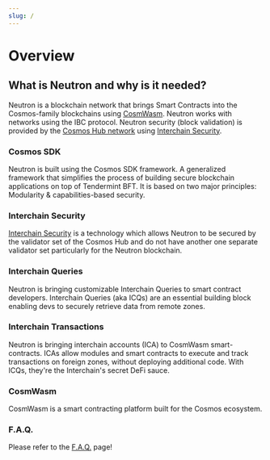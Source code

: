 ```yaml
---
slug: /
---
```


# Overview

## What is Neutron and why is it needed?
Neutron is a blockchain network that brings Smart Contracts into the Cosmos-family blockchains using [CosmWasm](https://cosmwasm.com). Neutron works with networks using the IBC protocol. Neutron security (block validation) is provided by the [Cosmos Hub network](https://hub.cosmos.network) using [Interchain Security](https://github.com/cosmos/interchain-security).

### Cosmos SDK
Neutron is built using the Cosmos SDK framework. A generalized framework that simplifies the process of building secure blockchain applications on top of Tendermint BFT. It is based on two major principles: Modularity & capabilities-based security.

### Interchain Security
[Interchain Security](https://github.com/cosmos/interchain-security) is a technology which allows Neutron to be secured by the validator set of the Cosmos Hub and do not have another one separate validator set particularly for the Neutron blockchain.

### Interchain Queries
Neutron is bringing customizable Interchain Queries to smart contract developers.
Interchain Queries (aka ICQs) are an essential building block enabling devs to securely retrieve data from remote zones.

### Interchain Transactions
Neutron is bringing interchain accounts (ICA) to CosmWasm smart-contracts.
ICAs allow modules and smart contracts to execute and track transactions on foreign zones, without deploying additional code. With ICQs, they're the Interchain's secret DeFi sauce.

### CosmWasm
CosmWasm is a smart contracting platform built for the Cosmos ecosystem.

### F.A.Q.

Please refer to the [F.A.Q.](./faq.md) page!

